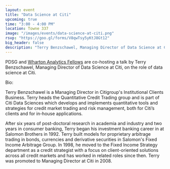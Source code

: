 ```yaml
---
layout: event
title: "Data Science at Citi"
upcoming: true
time: "3:00 - 4:00 PM"
location: Towne 337
image: "/images/events/data-science-at-citi.png"
rsvp: "https://goo.gl/forms/V8qwTsy5yKtJ8Gt12"
big_header: false
description: "Terry Benzschawel, Managing Director of Data Science at Citi, will discuss the role of data science at Citi. Co-hosted with <a href='http://wcai.wharton.upenn.edu/wharton-analytics-fellows-home/'>Wharton Analytics Fellows</a>."
---
```


PDSG and [Wharton Analytics Fellows](http://wcai.wharton.upenn.edu/wharton-analytics-fellows-home/) are co-hosting a talk by Terry Benzschawel, Managing Director of Data Science at Citi, on the role of data science at Citi.

Bio:

Terry Benzschawel is a Managing Director in Citigroup's Institutional Clients Business. Terry heads the Quantitative Credit Trading group and is part of Citi Data Sciences which develops and implements quantitative tools and strategies for credit market trading and risk management, both for Citi’s clients and for in-house applications.

After six years of post-doctoral research in academia and industry and two years in consumer banking, Terry began his investment banking career in at Salomon Brothers in 1992. Terry built models for proprietary arbitrage trading in bonds, currencies and derivative securities in Salomon's Fixed Income Arbitrage Group. In 1998, he moved to the Fixed Income Strategy department as a credit strategist with a focus on client-oriented solutions across all credit markets and has worked in related roles since then. Terry was promoted to Managing Director at Citi in 2008.

